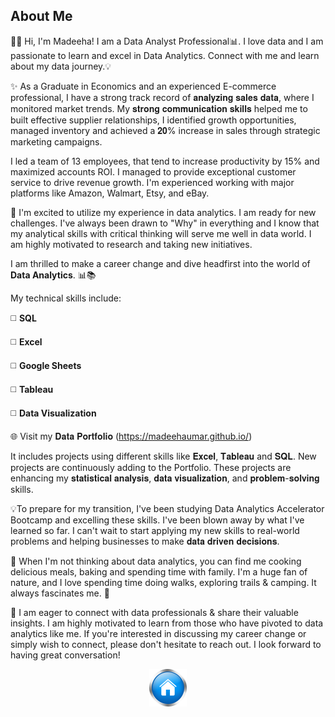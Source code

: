 ## About Me<br>
👋🏻 Hi, I'm Madeeha! I am a Data Analyst Professional📊. I love data and I am passionate to learn and excel in Data Analytics. Connect with me and learn about my data journey.💡 

✨ As a Graduate in Economics and an experienced E-commerce professional, I have a strong track record of 𝐚𝐧𝐚𝐥𝐲𝐳𝐢𝐧𝐠 𝐬𝐚𝐥𝐞𝐬 𝐝𝐚𝐭𝐚, where I monitored market trends. My 𝐬𝐭𝐫𝐨𝐧𝐠 𝐜𝐨𝐦𝐦𝐮𝐧𝐢𝐜𝐚𝐭𝐢𝐨𝐧 𝐬𝐤𝐢𝐥𝐥𝐬 helped me to built effective supplier relationships, I identified growth opportunities, managed inventory and achieved a 𝟐𝟎% increase in sales through strategic marketing campaigns.

I led a team of 13 employees, that tend to increase productivity by 15% and maximized accounts ROI. I managed to provide exceptional customer service to drive revenue growth. I'm experienced working with major platforms like Amazon, Walmart, Etsy, and eBay.

 🌟 I'm excited to utilize my experience in data analytics. I am ready for new challenges. I've always been drawn to "Why" in everything and I know that my analytical skills with critical thinking will serve me well in data world. I am highly motivated to research and taking new initiatives. 

I am thrilled to make a career change and dive headfirst into the world of **Data Analytics**. 📊📚

My technical skills include:

◻️ **SQL**

◻️ **Excel**

◻️ **Google Sheets**

◻️ **Tableau**

◻️ **Data Visualization**

🌐 Visit my 𝐃𝐚𝐭𝐚 𝐏𝐨𝐫𝐭𝐟𝐨𝐥𝐢𝐨 (https://madeehaumar.github.io/)

It includes projects using different skills like 𝐄𝐱𝐜𝐞𝐥, 𝐓𝐚𝐛𝐥𝐞𝐚𝐮 and 𝐒𝐐𝐋. New projects are continuously adding to the Portfolio. These projects are enhancing my 𝐬𝐭𝐚𝐭𝐢𝐬𝐭𝐢𝐜𝐚𝐥 𝐚𝐧𝐚𝐥𝐲𝐬𝐢𝐬, 𝐝𝐚𝐭𝐚 𝐯𝐢𝐬𝐮𝐚𝐥𝐢𝐳𝐚𝐭𝐢𝐨𝐧, and 𝐩𝐫𝐨𝐛𝐥𝐞𝐦-𝐬𝐨𝐥𝐯𝐢𝐧𝐠 skills.

💡To prepare for my transition, I've been studying Data Analytics Accelerator Bootcamp and excelling these skills. I've been blown away by what I've learned so far. I can't wait to start applying my new skills to real-world problems and helping businesses to make 𝐝𝐚𝐭𝐚 𝐝𝐫𝐢𝐯𝐞𝐧 𝐝𝐞𝐜𝐢𝐬𝐢𝐨𝐧𝐬.

🌠 When I'm not thinking about data analytics, you can find me cooking delicious meals, baking and spending time with family. I'm a huge fan of nature, and I love spending time doing walks, exploring trails & camping. It always fascinates me. 🌝

🌟 I am eager to connect with data professionals & share their valuable insights. I am highly motivated to learn from those who have pivoted to data analytics like me. If you're interested in discussing my career change or simply wish to connect, please don't hesitate to reach out. I look forward to having great conversation!<br>

































<p align="center"><a href="https://madeehaumar.github.io/"><img src="images/Home icon 1.png?raw=true"/>
